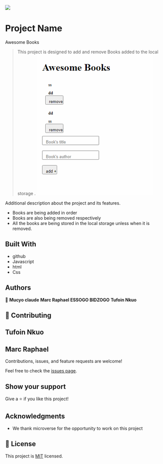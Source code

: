 ![](https://img.shields.io/badge/Microverse-blueviolet)

# Project Name

Awesome Books

> This project is designed to add and remove Books added to the local storage .
> ![screenshot](./app_screenshot.png)

Additional description about the project and its features.

- Books are being added in order
- Books are also being removed respectively
- All the books are being stored in the local storage unless when it is removed.

## Built With

- github
- Javascript
- html
- Css

## Authors

👤 **Mucyo claude**
**Marc Raphael ESSOGO BIDZOGO**
**Tufoin Nkuo**

## 🤝 Contributing

## Tufoin Nkuo

## Marc Raphael

Contributions, issues, and feature requests are welcome!

Feel free to check the [issues page](../../issues/).

## Show your support

Give a ⭐️ if you like this project!

## Acknowledgments

- We thank microverse for the opportunity to work on this project

## 📝 License

This project is [MIT](./LICENSE.md) licensed.
